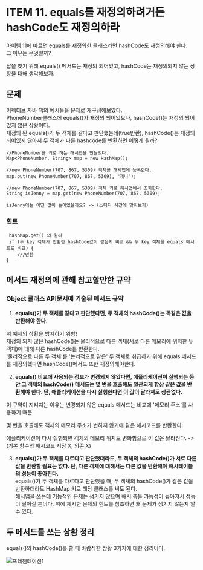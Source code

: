 # ITEM 11. equals를 재정의하려거든 hashCode도 재정의하라

아이템 11에 따르면 equals를 재정의한 클래스라면 hashCode도 재정의해야 한다.  
그 이유는 무엇일까?

답을 찾기 위해 equals() 메서드는 재정의 되어있고, hashCode는 재정의되지 않는 상황을 대해 생각해보자.


## 문제
이펙티브 자바 책의 예시들을 문제로 재구성해보았다.  
PhoneNumber클래스에 equals()가 재정의 되어있으나, hashCode()는 재정의 되어있지 않은 상황이다.  
재정의 된 equals()가 두 객체를 같다고 판단했는데(true반환), hashCode()는 재정의 되어있지 않아서 두 객체가 다른 hashcode를 반환하면 어떻게 될까?

```
//PhoneNumber를 키로 하는 해시맵을 만들었다.
Map<PhoneNumber, String> map = new HashMap();

//new PhoneNumber(707, 867, 5309) 객체를 해시맵에 등록한다.
map.put(new PhoneNumber(707, 867, 5309), "제니");

//new PhoneNumber(707, 867, 5309) 객체 키로 해시맵에서 조회한다.
String isJenny = map.get(new PhoneNumber(707, 867, 5309);

isJenny에는 어떤 값이 들어있을까요? -> (스터디 시간에 맞춰보기)
```
### 힌트
```
 hashMap.get() 의 원리
 if (두 key 객체가 반환한 hashCode값이 같은지 비교 && 두 key 객체를 equals 메서드로 비교) {
    ///반환
}
```

## 메서드 재정의에 관해 참고할만한 규약
### Object 클래스 API문서에 기술된 메서드 규약

1. **equals()가 두 객체를 같다고 판단했다면, 두 객체의 hashCode()는 똑같은 값을
   반환해야 한다.**


위 예제의 상황을 방지하기 위함!  
재정의 되지 않은 hashCode()는 물리적으로 다른 객체(서로 다른 메모리에 위치한 두 객체)에 대해 다른 hashCode를 반환한다.  
'물리적으로 다른 두 객체'를 '논리적으로 같은' 두 객체로 취급하기 위해 equals 메서드를 재정의했다면 hashCode()메서드 또한 재정의해야한다.

2. **equals() 비교에 사용되는 정보가 변경되지 않았다면, 애플리케이션이 실행되는 동안 그
   객체의 hashCode() 메서드는 몇 번을 호출해도 일관되게 항상 같은 값을 반환해야 한다.
   단, 애플리케이션을 다시 실행한다면 이 값이 달라져도 상관없다.**

이 규약이 지켜지는 이유는 변경되지 않은 equals 메서드는 비교에 '메모리 주소'를 사용하기 때문.

몇 번을 호출해도 객체의 메모리 주소가 변하지 않기에 같은 해시코드를 반환한다.

애플리케이션이 다시 실행되면 객체의 메모리 위치도 변화함으로 이 값은 달라진다. -> (기본 함수의 해시코드 저장 X, 의존 X)

3. **equals()가 두 객체를 다르다고 판단했더라도, 두 객체의 hashCode()가 서로 다른 값을 반환할 필요는 없다. 단, 다른 객체에 대해서는 다른 값을 반환해야 해시테이블
   의 성능이 좋아진다.**  
   equals()가 두 객체를 다르다고 판단했을 때, 두 객체의 hashCode()가 같은 값을 반환하더라도 HashMap 키로 해당 클래스를 써도 된다.  
   해시맵을 쓰는데 기능적인 문제는 생기지 않으며 해시 충돌 가능성이 높아져서 성능이 떨어질 뿐이다. 위에 제시한 문제의 힌트를 참조하면 왜 문제가 생기지 않는지 알 수 있다.



## 두 메서드를 쓰는 상황 정리
equals()와 hashCode()를 쓸 때 바람직한 상황 3가지에 대한 정리이다.

![프레젠테이션1](https://user-images.githubusercontent.com/76809524/203526983-f441fcdc-214a-4272-8c88-4568904c47f6.jpg)
